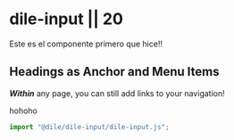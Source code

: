 # dile-input || 20

Este es el componente primero que hice!!

## Headings as Anchor and Menu Items

_**Within**_ any page, you can still add links to your navigation!

hohoho 

```js script
import "@dile/dile-input/dile-input.js";
```

<dile-input name="name" label="Name" placeholder="Write your name"></dile-input>